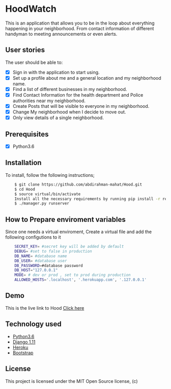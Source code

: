 # HoodWatch
This is an application that allows you to be in the loop about everything happening in your neighborhood. From contact information of different handyman to meeting announcements or even alerts.

## User stories

The user should be able to:

+ [x] Sign in with the application to start using.
+ [x] Set up a profile about me and a general location and my neighborhood name.
+ [x] Find a list of different businesses in my neighborhood.
+ [x] Find Contact Information for the health department and Police authorities near my neighborhood.
+ [x] Create Posts that will be visible to everyone in my neighborhood.
+ [x] Change My neighborhood when I decide to move out.
+ [x] Only view details of a single neighborhood.

## Prerequisites
+ [x] Python3.6

## Installation
To install, follow the following instructions;

```bash
    $ git clone https://github.com/abdirahman-mahat/Hood.git
    $ cd Hood
    $ source virtual/bin/activate
    Install all the necessary requirements by running pip install -r requirements.txt (Python 3.6).
    $ ./manager.py runserver
```
## How to Prepare enviroment variables
Since one needs a virtual enviroment, Create a virtual file and add the following configutions to it

```bash
    SECRET_KEY= #secret key will be added by default
    DEBUG= #set to false in production
    DB_NAME= #database name
    DB_USER= #database user
    DB_PASSWORD=#database password
    DB_HOST="127.0.0.1"
    MODE= # dev or prod , set to prod during production
    ALLOWED_HOSTS='.localhost', '.herokuapp.com', '.127.0.0.1'
```
## Demo

This is the live link to Hood [Click here](https://hood-manka.herokuapp.com)

## Technology used

* [Python3.6](https://www.python.org/)
* [Django 1.11](https://www.djangoproject.com/)
* [Heroku](https://heroku.com)
* [Bootstrap](https://www.getbootstrap.com/)

## License
This project is licensed under the MIT Open Source license, (c) 
